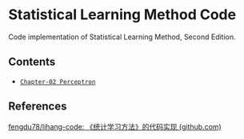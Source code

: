 # Statistical Learning Method Code

Code implementation of Statistical Learning Method, Second Edition.

## Contents

- [`Chapter-02 Perceptron`](./CH02-Perceptron/)

## References

[fengdu78/lihang-code: 《统计学习方法》的代码实现 (github.com)](https://github.com/fengdu78/lihang-code)
